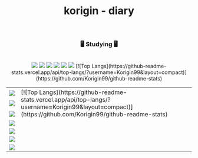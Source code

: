 <div align=center>
  
# korigin - diary

### 

<br>

### 🖥️ Studying 🖥️
<br>


<img src="https://img.shields.io/badge/Python-3766AB?style=flat-square&logo=Python&logoColor=white"/>
<img src="https://img.shields.io/badge/C-A8B9CC?style=flat-square&logo=C&logoColor=white"/>
<img src="https://img.shields.io/badge/HTML5-E34F26?style=flat-square&logo=html5&logoColor=white"/>
<img src="https://img.shields.io/badge/css-1572B6?style=flat-square&logo=css3&logoColor=white"/>
<img src="https://img.shields.io/badge/JavaScript-7DF1E?style=flat-square&logo=JavaScript&logoColor=white"/>
<img src="https://img.shields.io/badge/JAVA-7DF1E?style=flat-square&logo=JAVA&logoColor=white"/>
[![Top Langs](https://github-readme-stats.vercel.app/api/top-langs/?username=Korigin99&layout=compact)](https://github.com/Korigin99/github-readme-stats)
  
<table>
  <tr>
    <td><img src="https://img.shields.io/badge/Python-3766AB?style=flat-square&logo=Python&logoColor=white"/></th>
    <td rowspan=3> [![Top Langs](https://github-readme-stats.vercel.app/api/top-langs/?username=Korigin99&layout=compact)](https://github.com/Korigin99/github-readme-stats) </td>
  </tr>
  <tr>
    <td><img src="https://img.shields.io/badge/C-A8B9CC?style=flat-square&logo=C&logoColor=white"/></td>
  </tr>
  <tr>
    <td><img src="https://img.shields.io/badge/HTML5-E34F26?style=flat-square&logo=html5&logoColor=white"/></td>
  </tr>
  <tr>
    <td><img src="https://img.shields.io/badge/HTML5-E34F26?style=flat-square&logo=html5&logoColor=white"/></td>
  </tr>
  <tr>
    <td><img src="https://img.shields.io/badge/css-1572B6?style=flat-square&logo=css3&logoColor=white"/></td>
  </tr>
  <tr>
    <td><img src="https://img.shields.io/badge/JavaScript-7DF1E?style=flat-square&logo=JavaScript&logoColor=white"/></td>
  </tr>
  <tr>
    <td><img src="https://img.shields.io/badge/JAVA-7DF1E?style=flat-square&logo=JAVA&logoColor=white"/></td>
  </tr>
</table>

  
  
</div>
